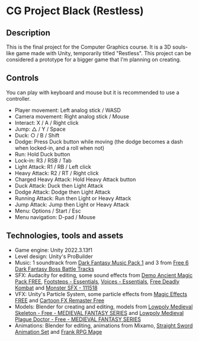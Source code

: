 # CG Project Black (Restless)

## Description

This is the final project for the Computer Graphics course. It is a 3D souls-like game made with Unity, temporarily titled "Restless".
This project can be considered a prototype for a bigger game that I'm planning on creating.

## Controls

You can play with keyboard and mouse but it is recommended to use a controller.

- Player movement: Left analog stick / WASD
- Camera movement: Right analog stick / Mouse
- Interact: X / A / Right click
- Jump: △ / Y / Space
- Duck: ○ / B / Shift
- Dodge: Press Duck button while moving (the dodge becomes a dash when locked-in, and a roll when not)
- Run: Hold Duck button
- Lock-in: R3 / RSB / Tab
- Light Attack: R1 / RB / Left click
- Heavy Attack: R2 / RT / Right click
- Charged Heavy Attack: Hold Heavy Attack button
- Duck Attack: Duck then Light Attack
- Dodge Attack: Dodge then Light Attack
- Running Attack: Run then Light or Heavy Attack
- Jump Attack: Jump then Light or Heavy Attack
- Menu: Options / Start / Esc
- Menu navigation: D-pad / Mouse

## Technologies, tools and assets

- Game engine: Unity 2022.3.13f1
- Level design: Unity's ProBuilder
- Music: 1 soundtrack from [Dark Fantasy Music Pack 1](https://assetstore.unity.com/packages/audio/ambient/fantasy/dark-fantasy-music-pack-1-121547) and 3 from [Free 6 Dark Fantasy Boss Battle Tracks](https://assetstore.unity.com/packages/audio/music/free-6-dark-fantasy-boss-battle-tracks-275561)
- SFX: Audacity for editing, some sound effects from [Demo Ancient Magic Pack FREE](https://assetstore.unity.com/packages/audio/sound-fx/weapons/demo-ancient-magic-pack-free-175093), [Footsteps - Essentials](https://assetstore.unity.com/packages/audio/sound-fx/foley/footsteps-essentials-189879), [Voices - Essentials](https://assetstore.unity.com/packages/audio/sound-fx/voices/voices-essentials-214441), [Free Deadly Kombat](https://assetstore.unity.com/packages/audio/sound-fx/free-deadly-kombat-228835) and [Monster SFX - 111518](https://assetstore.unity.com/packages/audio/sound-fx/monster-sfx-111518-132868)
- VFX: Unity's Particle System, some particle effects from [Magic Effects FREE](https://assetstore.unity.com/packages/vfx/particles/spells/magic-effects-free-247933) and [Cartoon FX Remaster Free](https://assetstore.unity.com/packages/vfx/particles/cartoon-fx-remaster-free-109565)
- Models: Blender for creating and editing, models from [Lowpoly Medieval Skeleton - Free - MEDIEVAL FANTASY SERIES](https://assetstore.unity.com/packages/3d/characters/humanoids/fantasy/lowpoly-medieval-skeleton-free-medieval-fantasy-series-181883) and [Lowpoly Medieval Plague Doctor - Free - MEDIEVAL FANTASY SERIES](https://assetstore.unity.com/packages/3d/characters/humanoids/fantasy/lowpoly-medieval-plague-doctor-free-medieval-fantasy-series-176809)
- Animations: Blender for editing, animations from Mixamo, [Straight Sword Animation Set](https://assetstore.unity.com/packages/3d/animations/straight-sword-animation-set-220752) and [Frank RPG Mage](https://assetstore.unity.com/packages/3d/animations/frank-rpg-mage-138889)
